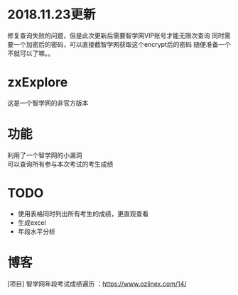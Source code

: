 # 2018.11.23更新
修复查询失败的问题，但是此次更新后需要智学网VIP账号才能无限次查询
同时需要一个加密后的密码，可以直接截智学网获取这个encrypt后的密码
随便准备一个不就可以了嘛。。

# zxExplore
这是一个智学网的非官方版本

# 功能

利用了一个智学网的小漏洞  
可以查询所有参与本次考试的考生成绩

# TODO

- 使用表格同时列出所有考生的成绩，更直观查看
- 生成excel
- 年段水平分析



# 博客

[项目] 智学网年段考试成绩遍历 ：https://www.ozlinex.com/14/
